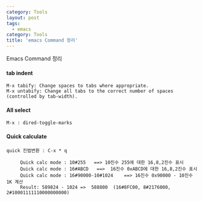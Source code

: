 ```yaml
---
category: Tools
layout: post
tags:
  - emacs
category: Tools
title: 'emacs Command 정리'
---
```

Emacs Command 정리

#### tab indent
	M-x tabify: Change spaces to tabs where appropriate.
	M-x untabify: Change all tabs to the correct number of spaces (controlled by tab-width).

#### All select
	M-x : dired-toggle-marks


#### Quick calculate
```
quick 진법변환 : C-x * q 

	 Quick calc mode : 10#255   ==> 10진수 255에 대한 16,8,2진수 표시
	 Quick calc mode : 16#ABCD   ==>  16진수 0xABCD에 대한 16,8,2진수 표시
	 Quick calc mode : 16#90000-10#1024    ==> 16진수 0x90000 - 10진수 1K 계산
	 Result: 589824 - 1024 =>  588800  (16#8FC00, 8#2176000, 2#10001111110000000000)
```
